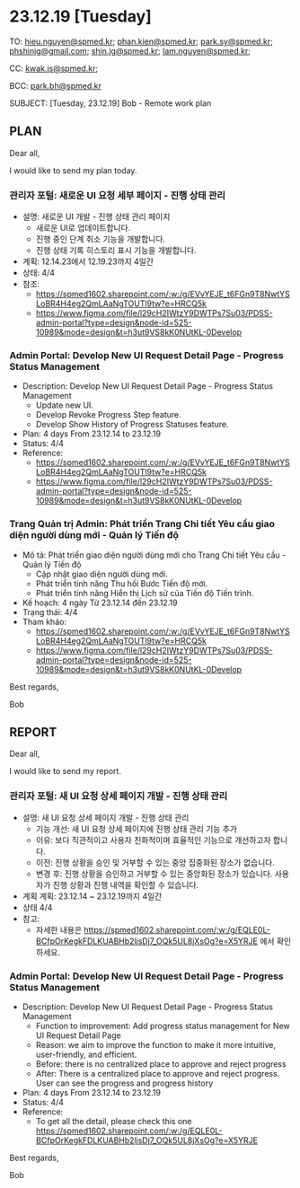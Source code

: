 # 23.12.19 [Tuesday]

TO: hieu.nguyen@spmed.kr; phan.kien@spmed.kr; park.sy@spmed.kr; phshinjg@gmail.com; shin.jg@spmed.kr; lam.nguyen@spmed.kr;

CC: kwak.js@spmed.kr;

BCC: park.bh@spmed.kr

SUBJECT: [Tuesday, 23.12.19] Bob - Remote work plan

## PLAN

Dear all,

I would like to send my plan today.

### 관리자 포털: 새로운 UI 요청 세부 페이지 - 진행 상태 관리

- 설명: 새로운 UI 개발 - 진행 상태 관리 페이지
  - 새로운 UI로 업데이트합니다.
  - 진행 중인 단계 취소 기능을 개발합니다.
  - 진행 상태 기록 히스토리 표시 기능을 개발합니다.
- 계획: 12.14.23에서 12.19.23까지 4일간
- 상태: 4/4
- 참조:
  - https://spmed1602.sharepoint.com/:w:/g/EVvYEJE_t6FGn9T8NwtYSLoBR4H4eg2QmLAaNgTOUTl9tw?e=HRCQ5k
  - https://www.figma.com/file/l29cH2IWtzY9DWTPs7Su03/PDSS-admin-portal?type=design&node-id=525-10989&mode=design&t=h3ut9VS8kK0NUtKL-0Develop

### Admin Portal: Develop New UI Request Detail Page - Progress Status Management

- Description: Develop New UI Request Detail Page - Progress Status Management
  - Update new UI.
  - Develop Revoke Progress Step feature.
  - Develop Show History of Progress Statuses feature.
- Plan: 4 days From 23.12.14 to 23.12.19
- Status: 4/4
- Reference:
  - https://spmed1602.sharepoint.com/:w:/g/EVvYEJE_t6FGn9T8NwtYSLoBR4H4eg2QmLAaNgTOUTl9tw?e=HRCQ5k
  - https://www.figma.com/file/l29cH2IWtzY9DWTPs7Su03/PDSS-admin-portal?type=design&node-id=525-10989&mode=design&t=h3ut9VS8kK0NUtKL-0Develop

### Trang Quản trị Admin: Phát triển Trang Chi tiết Yêu cầu giao diện người dùng mới - Quản lý Tiến độ

- Mô tả: Phát triển giao diện người dùng mới cho Trang Chi tiết Yêu cầu - Quản lý Tiến độ
  - Cập nhật giao diện người dùng mới.
  - Phát triển tính năng Thu hồi Bước Tiến độ mới.
  - Phát triển tính năng Hiển thị Lịch sử của Tiến độ Tiến trình.
- Kế hoạch: 4 ngày Từ 23.12.14 đến 23.12.19
- Trạng thái: 4/4
- Tham khảo:
  - https://spmed1602.sharepoint.com/:w:/g/EVvYEJE_t6FGn9T8NwtYSLoBR4H4eg2QmLAaNgTOUTl9tw?e=HRCQ5k
  - https://www.figma.com/file/l29cH2IWtzY9DWTPs7Su03/PDSS-admin-portal?type=design&node-id=525-10989&mode=design&t=h3ut9VS8kK0NUtKL-0Develop

Best regards,

Bob

## REPORT

Dear all,

I would like to send my report.

### 관리자 포털: 새 UI 요청 상세 페이지 개발 - 진행 상태 관리

- 설명: 새 UI 요청 상세 페이지 개발 - 진행 상태 관리
  - 기능 개선: 새 UI 요청 상세 페이지에 진행 상태 관리 기능 추가
  - 이유: 보다 직관적이고 사용자 친화적이며 효율적인 기능으로 개선하고자 합니다.
  - 이전: 진행 상황을 승인 및 거부할 수 있는 중앙 집중화된 장소가 없습니다.
  - 변경 후: 진행 상황을 승인하고 거부할 수 있는 중앙화된 장소가 있습니다. 사용자가 진행 상황과 진행 내역을 확인할 수 있습니다.
- 계획 계획: 23.12.14 ~ 23.12.19까지 4일간
- 상태 4/4
- 참고:
  - 자세한 내용은 https://spmed1602.sharepoint.com/:w:/g/EQLE0L-BCfpOrKegkFDLKUABHb2ljsDj7_OQk5UL8jXsOg?e=X5YRJE 에서 확인하세요.

### Admin Portal: Develop New UI Request Detail Page - Progress Status Management

- Description: Develop New UI Request Detail Page - Progress Status Management
  - Function to improvement: Add progress status management for New UI Request Detail Page
  - Reason: we aim to improve the function to make it more intuitive, user-friendly, and efficient.
  - Before: there is no centralized place to approve and reject progress
  - After: There is a centralized place to approve and reject progress. User can see the progress and progress history
- Plan: 4 days From 23.12.14 to 23.12.19
- Status: 4/4
- Reference:
  - To get all the detail, please check this one https://spmed1602.sharepoint.com/:w:/g/EQLE0L-BCfpOrKegkFDLKUABHb2ljsDj7_OQk5UL8jXsOg?e=X5YRJE

Best regards,

Bob
